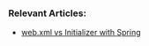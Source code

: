 ### Relevant Articles:
- [web.xml vs Initializer with Spring](http://www.baeldung.com/spring-xml-vs-java-config)
